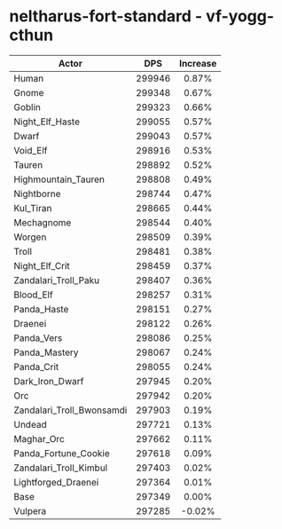 # neltharus-fort-standard - vf-yogg-cthun
| Actor | DPS | Increase |
|---|:---:|:---:|
|Human|299946|0.87%|
|Gnome|299348|0.67%|
|Goblin|299323|0.66%|
|Night_Elf_Haste|299055|0.57%|
|Dwarf|299043|0.57%|
|Void_Elf|298916|0.53%|
|Tauren|298892|0.52%|
|Highmountain_Tauren|298808|0.49%|
|Nightborne|298744|0.47%|
|Kul_Tiran|298665|0.44%|
|Mechagnome|298544|0.40%|
|Worgen|298509|0.39%|
|Troll|298481|0.38%|
|Night_Elf_Crit|298459|0.37%|
|Zandalari_Troll_Paku|298407|0.36%|
|Blood_Elf|298257|0.31%|
|Panda_Haste|298151|0.27%|
|Draenei|298122|0.26%|
|Panda_Vers|298086|0.25%|
|Panda_Mastery|298067|0.24%|
|Panda_Crit|298055|0.24%|
|Dark_Iron_Dwarf|297945|0.20%|
|Orc|297942|0.20%|
|Zandalari_Troll_Bwonsamdi|297903|0.19%|
|Undead|297721|0.13%|
|Maghar_Orc|297662|0.11%|
|Panda_Fortune_Cookie|297618|0.09%|
|Zandalari_Troll_Kimbul|297403|0.02%|
|Lightforged_Draenei|297364|0.01%|
|Base|297349|0.00%|
|Vulpera|297285|-0.02%|
